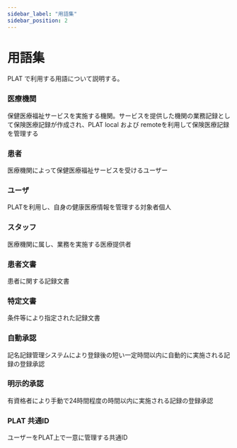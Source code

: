 ```yaml
---
sidebar_label: "用語集"
sidebar_position: 2
---
```


# 用語集

PLAT で利用する用語について説明する。

### 医療機関　　
  保健医療福祉サービスを実施する機関。サービスを提供した機関の業務記録として保険医療記録が作成され、PLAT local および remoteを利用して保険医療記録を管理する

### 患者  
  医療機関によって保健医療福祉サービスを受けるユーザー 
 
### ユーザ  
  PLATを利用し、自身の健康医療情報を管理する対象者個人

### スタッフ  
  医療機関に属し、業務を実施する医療提供者

### 患者文書  
  患者に関する記録文書

### 特定文書  
  条件等により指定された記録文書  
  
### 自動承認  
  記名記録管理システムにより登録後の短い一定時間以内に自動的に実施される記録の登録承認 
  
### 明示的承認 
  有資格者により手動で24時間程度の時間以内に実施される記録の登録承認
  
### PLAT 共通ID  
  ユーザーをPLAT上で一意に管理する共通ID
